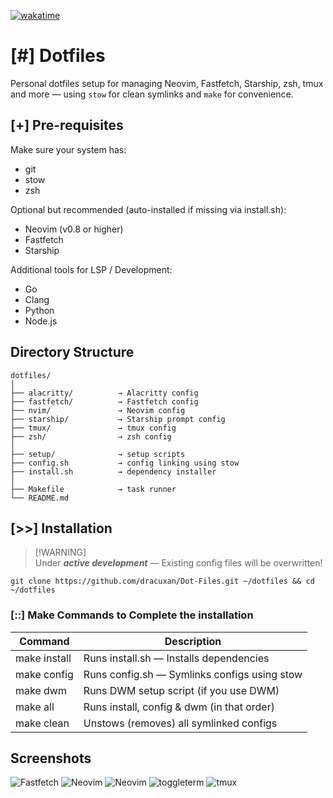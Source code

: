 [![wakatime](https://wakatime.com/badge/user/0d75cfc5-da70-41b7-b8c8-661ef9d8338b/project/9358976a-67c2-4357-8140-bd4a4c743b96.svg)](https://wakatime.com/badge/user/0d75cfc5-da70-41b7-b8c8-661ef9d8338b/project/9358976a-67c2-4357-8140-bd4a4c743b96)

# [#] Dotfiles

Personal dotfiles setup for managing Neovim, Fastfetch, Starship, zsh, tmux and more — using `stow` for clean symlinks and `make` for convenience.

## [+] Pre-requisites

Make sure your system has:

- git
- stow
- zsh

Optional but recommended (auto-installed if missing via install.sh):

- Neovim (v0.8 or higher)
- Fastfetch
- Starship

Additional tools for LSP / Development:

- Go
- Clang
- Python
- Node.js

## Directory Structure

```
dotfiles/
│
├── alacritty/          → Alacritty config
├── fastfetch/          → Fastfetch config
├── nvim/               → Neovim config
├── starship/           → Starship prompt config
├── tmux/               → tmux config
├── zsh/                → zsh config
│
├── setup/              → setup scripts
├── config.sh           → config linking using stow
├── install.sh          → dependency installer
│
├── Makefile            → task runner
└── README.md
```

## [>>] Installation

> [!WARNING]\
> Under _**active development**_ — Existing config files will be overwritten!

```
git clone https://github.com/dracuxan/Dot-Files.git ~/dotfiles && cd ~/dotfiles
```

### [::] Make Commands to Complete the installation

| Command      | Description                                  |
| ------------ | -------------------------------------------- |
| make install | Runs install.sh — Installs dependencies      |
| make config  | Runs config.sh — Symlinks configs using stow |
| make dwm     | Runs DWM setup script (if you use DWM)       |
| make all     | Runs install, config & dwm (in that order)   |
| make clean   | Unstows (removes) all symlinked configs      |

## Screenshots

![Fastfetch](https://github.com/user-attachments/assets/31804d54-ff43-45c6-8f1b-79e3ae28cd0d)
![Neovim](https://github.com/user-attachments/assets/cb92ce16-dd48-48de-aea7-0d83d5bd2709)
![Neovim](https://github.com/user-attachments/assets/ab2f30a2-6305-4d98-af52-cd81d4dc5b1f)
![toggleterm](https://github.com/user-attachments/assets/e465ac94-6129-469a-94f4-8658a2dbc416)
![tmux](https://github.com/user-attachments/assets/e72e1d81-1c6a-4da1-b68c-6859778b783d)
